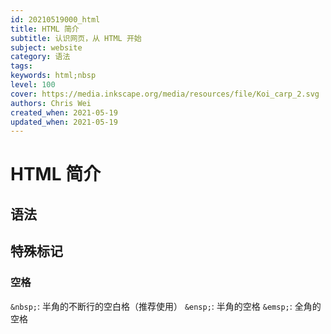 ```yaml
---
id: 20210519000_html
title: HTML 简介
subtitle: 认识网页，从 HTML 开始
subject: website
category: 语法
tags: 
keywords: html;nbsp
level: 100
cover: https://media.inkscape.org/media/resources/file/Koi_carp_2.svg
authors: Chris Wei
created_when: 2021-05-19
updated_when: 2021-05-19
---
```


# HTML 简介

## 语法

## 特殊标记

### 空格

`&nbsp;`: 半角的不断行的空白格（推荐使用）
`&ensp;`: 半角的空格
`&emsp;`: 全角的空格
